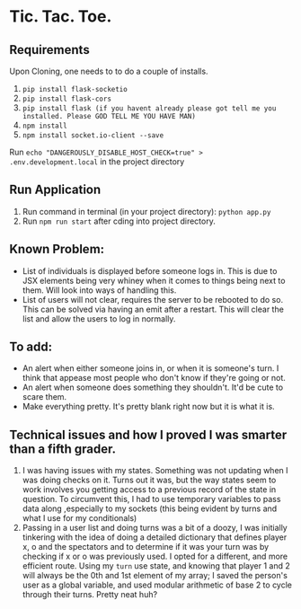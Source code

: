 # Tic. Tac. Toe.

## Requirements
Upon Cloning, one needs to to do a couple of installs. 
1. `pip install flask-socketio`
2. `pip install flask-cors`
3. `pip install flask (if you havent already please got tell me you installed. Please GOD TELL ME YOU HAVE MAN)`
4. `npm install`
5. `npm install socket.io-client --save`

Run `echo "DANGEROUSLY_DISABLE_HOST_CHECK=true" > .env.development.local` in the project directory



## Run Application
1. Run command in terminal (in your project directory): `python app.py`
2. Run `npm run start` after cding into project directory. 

## Known Problem:
* List of individuals is displayed before someone logs in. This is due to JSX elements being very whiney when it comes to things being next to them. Will look into ways of handling this.
* List of users will not clear, requires the server to be rebooted to do so. This can be solved via having an emit after a restart. This will clear the list and allow the users to log in normally.

## To add:
* An alert when either someone joins in, or when it is someone's turn. I think that appease most people who don't know if they're going or not. 
* An alert when someone does something they shouldn't. It'd be cute to scare them.
* Make everything pretty. It's pretty blank right now but it is what it is. 

## Technical issues and how I proved I was smarter than a fifth grader.
1. I was having issues with my states. Something was not updating when I was doing checks on it. Turns out it was, but the way states seem to work involves you getting access to a previous record of the state in question. To circumvent this, I had to use temporary variables to pass data along ,especially to my sockets (this being evident by turns and what I use for my conditionals)
2. Passing in a user list and doing turns was a bit of a doozy, I was initially tinkering with the idea of doing a detailed dictionary that defines player x, o and the spectators and to determine if it was your turn was by checking if x or o was previously used. I opted for a different, and more efficient route. Using my `turn` use state, and knowing that player 1 and 2 will always be the 0th and 1st element of my array; I saved the person's user as a global variable, and used modular arithmetic of base 2 to cycle through their turns. Pretty neat huh?
 
